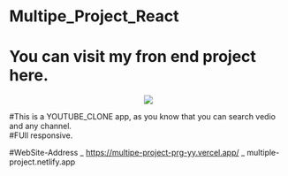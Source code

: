 

# Multipe_Project_React
# You can visit my fron end project here.

<p align="center">
  <a href="https://skillicons.dev">
    <img src="https://skillicons.dev/icons?i=git,github,vscode,html,css,js,react,vite,tailwind,vercel" />
  </a>
</p>

#This is a YOUTUBE_CLONE app, as you know that you can search vedio and any channel.</br>
#FUll responsive.



#WebSite-Address _ https://multipe-project-prg-yy.vercel.app/ 
                 _ multiple-project.netlify.app
